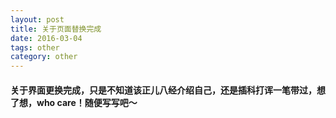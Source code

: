 ```yaml
---
layout: post
title: 关于页面替换完成
date: 2016-03-04
tags: other
category: other
---
```


#### 关于界面更换完成，只是不知道该正儿八经介绍自己，还是插科打诨一笔带过，想了想，who care！随便写写吧～